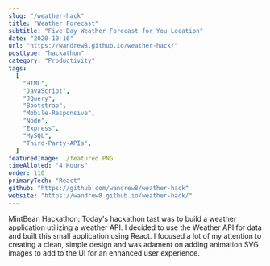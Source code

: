 ```yaml
---
slug: "/weather-hack"
title: "Weather Forecast"
subtitle: "Five Day Weather Forecast for You Location"
date: "2020-10-16"
url: "https://wandrew8.github.io/weather-hack/"
posttype: "hackathon"
category: "Productivity"
tags:
  [
    "HTML",
    "JavaScript",
    "JQuery",
    "Bootstrap",
    "Mobile-Responsive",
    "Node",
    "Express",
    "MySQL",
    "Third-Party-APIs",
  ]
featuredImage: ./featured.PNG
timeAlloted: "4 Hours"
order: 110
primaryTech: "React"
github: "https://github.com/wandrew8/weather-hack"
website: "https://wandrew8.github.io/weather-hack/"
---
```


MintBean Hackathon: Today's hackathon tast was to build a weather application utilizing a weather API. I decided to use the Weather API for data and built this small application using React. I focused a lot of my attention to creating a clean, simple design and was adament on adding animation SVG images to add to the UI for an enhanced user experience.
